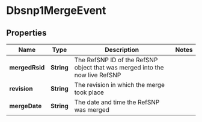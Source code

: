 # Dbsnp1MergeEvent

## Properties
Name | Type | Description | Notes
------------ | ------------- | ------------- | -------------
**mergedRsid** | **String** | The RefSNP ID of the RefSNP object that was merged into the now live RefSNP | 
**revision** | **String** | The revision in which the merge took place | 
**mergeDate** | **String** | The date and time the RefSNP was merged | 
